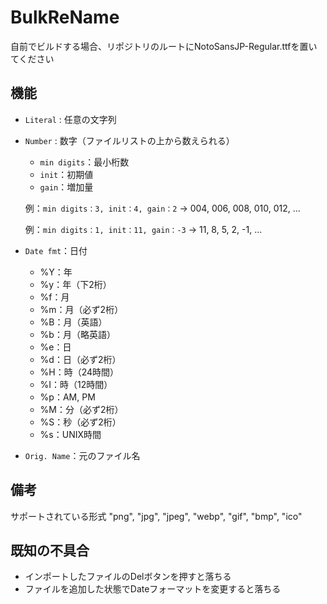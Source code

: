 # BulkReName
自前でビルドする場合、リポジトリのルートにNotoSansJP-Regular.ttfを置いてください

## 機能
- `Literal` : 任意の文字列
- `Number` : 数字（ファイルリストの上から数えられる）
  - `min digits`：最小桁数
  - `init`：初期値
  - `gain`：増加量

  例：`min digits：3, init：4, gain：2`
  → 004, 006, 008, 010, 012, ...

  例：`min digits：1, init：11, gain：-3`
  → 11, 8, 5, 2, -1, ...

- `Date fmt`：日付
  - %Y：年
  - %y：年（下2桁）
  - %f：月
  - %m：月（必ず2桁）
  - %B：月（英語）
  - %b：月（略英語）
  - %e：日
  - %d：日（必ず2桁）
  - %H：時（24時間）
  - %I：時（12時間）
  - %p：AM, PM
  - %M：分（必ず2桁）
  - %S：秒（必ず2桁）
  - %s：UNIX時間

- `Orig. Name`：元のファイル名

## 備考
サポートされている形式
"png", "jpg", "jpeg", "webp", "gif", "bmp", "ico"

## 既知の不具合
- インポートしたファイルのDelボタンを押すと落ちる
- ファイルを追加した状態でDateフォーマットを変更すると落ちる
